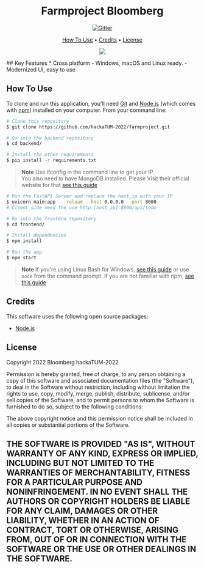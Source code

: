 
<h1 align="center">
  <br>
  <a href="https://w7.pngwing.com/pngs/657/861/png-transparent-bloomberg-terminal-business-bloomberg-government-organization-business-text-people-logo.png" alt="Farmproject" width="200"></a>
  <br>
  Farmproject Bloomberg
  <br>
</h1>

<p align="center">
  <a href="https://badge.fury.io/js/electron-markdownify">
    <img src="https://badge.fury.io/js/electron-markdownify.svg"
         alt="Gitter">
  </a>
</p>

<p align="center">
  <a href="#how-to-use">How To Use</a> •
  <a href="#credits">Credits</a> •
  <a href="#license">License</a>
</p>

<p align="center">
<img src="https://media1.giphy.com/media/26tn33aiTi1jkl6H6/giphy.gif">
</p>
## Key Features
* Cross platform
  - Windows, macOS and Linux ready.
  - Modernized UI, easy to use

## How To Use

To clone and run this application, you'll need [Git](https://git-scm.com) and [Node.js](https://nodejs.org/en/download/) (which comes with [npm](http://npmjs.com)) installed on your computer. From your command line:

```bash
# Clone this repository
$ git clone https://github.com/hackaTUM-2022/farmproject.git

# Go into the backend repository
$ cd backend/

# Install the other requirements 
$ pip install -r requirements.txt
```
> **Note**
> Use ifconfig in the command line  to get your IP.<br/>
> You also need to have MongoDB installed. Please Visit their official website for that [see this guide](https://www.mongodb.com/)
```bash
# Run the FastAPI Server and replace the host_ip with your IP
$ uvicorn main:app  --reload --host 0.0.0.0 --port 8000
# Client side need the use http:[host_ip]:8000/api/todo

# Go into the frontend repository
$ cd frontend/

# Install dependencies
$ npm install

# Run the app
$ npm start
```

> **Note**
> If you're using Linux Bash for Windows, [see this guide](https://www.howtogeek.com/261575/how-to-run-graphical-linux-desktop-applications-from-windows-10s-bash-shell/) or use `node` from the command prompt.
> If you are not familiar with npm, [see this guide](https://linuxconfig.org/install-npm-on-linux)

## Credits

This software uses the following open source packages:

- [Node.js](https://nodejs.org/)

## License

Copyright 2022 Bloomberg hackaTUM-2022

Permission is hereby granted, free of charge, to any person obtaining a copy of this software and associated documentation files (the "Software"), to deal in the Software without restriction, including without limitation the rights to use, copy, modify, merge, publish, distribute, sublicense, and/or sell copies of the Software, and to permit persons to whom the Software is furnished to do so, subject to the following conditions:

The above copyright notice and this permission notice shall be included in all copies or substantial portions of the Software.

THE SOFTWARE IS PROVIDED "AS IS", WITHOUT WARRANTY OF ANY KIND, EXPRESS OR IMPLIED, INCLUDING BUT NOT LIMITED TO THE WARRANTIES OF MERCHANTABILITY, FITNESS FOR A PARTICULAR PURPOSE AND NONINFRINGEMENT. IN NO EVENT SHALL THE AUTHORS OR COPYRIGHT HOLDERS BE LIABLE FOR ANY CLAIM, DAMAGES OR OTHER LIABILITY, WHETHER IN AN ACTION OF CONTRACT, TORT OR OTHERWISE, ARISING FROM, OUT OF OR IN CONNECTION WITH THE SOFTWARE OR THE USE OR OTHER DEALINGS IN THE SOFTWARE.
---




